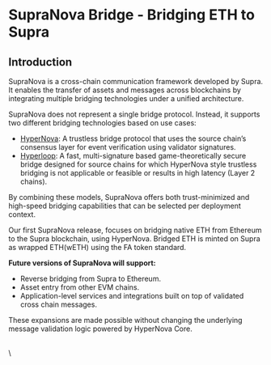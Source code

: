 # SupraNova Bridge - Bridging ETH to Supra

## Introduction

SupraNova is a cross-chain communication framework developed by Supra. It enables the transfer of assets and messages across blockchains by integrating multiple bridging technologies under a unified architecture.

SupraNova does not represent a single bridge protocol. Instead, it supports two different bridging technologies based on use cases:

* [HyperNova](https://supra.com/documents/Supra-HyperNova-Whitepaper.pdf): A trustless bridge protocol that uses the source chain’s consensus layer for event verification using validator signatures.
* [Hyperloop](https://supra.com/documents/Supra-Hyperloop-Whitepaper.pdf): A fast, multi-signature based game-theoretically secure bridge designed for source chains for which HyperNova style trustless bridging is not applicable or feasible or results in high latency (Layer 2 chains).

By combining these models, SupraNova offers both trust-minimized and high-speed bridging capabilities that can be selected per deployment context.

Our first SupraNova release, focuses on bridging native ETH from Ethereum to the Supra blockchain, using HyperNova. Bridged ETH is minted on Supra as wrapped ETH(wETH) using the FA token standard.

**Future versions of SupraNova will support:**

* Reverse bridging from Supra to Ethereum.
* Asset entry from other EVM chains.
* Application-level services and integrations built on top of validated cross chain messages.

These expansions are made possible without changing the underlying message validation logic powered by HyperNova Core.

\
\
